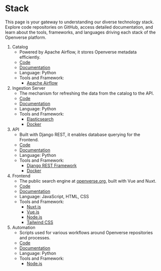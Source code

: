 # Stack

This page is your gateway to understanding our diverse technology stack. Explore code repositories on GitHub, access detailed documentation, and learn about the tools, frameworks, and languages driving each stack of the Openverse platform.

1. Catalog
   - Powered by Apache Airflow, it stores Openverse metadata efficiently.
   - [Code](https://github.com/WordPress/openverse/blob/main/catalog)
   - [Documentation](https://docs.openverse.org/catalog/index.html)
   - Language: Python
   - Tools and Framework:
     - [Apache Airflow](https://airflow.apache.org/docs/apache-airflow-providers-google/stable/operators/cloud/datacatalog.html)
2. Ingestion Server
   - The mechanism for refreshing the data from the catalog to the API.
   - [Code](https://github.com/WordPress/openverse/blob/main/ingestion_server)
   - [Documentation](https://docs.openverse.org/ingestion_server/index.html)
   - Language: Python
   - Tools and Framework:
     - [Elasticsearch](https://www.elastic.co/guide/index.html)
     - [Docker](https://docs.docker.com/)
3. API
   - Built with Django REST, it enables database querying for the Frontend.
   - [Code](https://github.com/WordPress/openverse/blob/main/api)
   - [Documentation](https://docs.openverse.org/api/index.html)
   - Language: Python
   - Tools and Framework:
     - [Django REST Framework](https://www.django-rest-framework.org/)
     - [Docker](https://docs.docker.com/)
4. Frontend
   - The public search engine at [openverse.org](https://openverse.org/), built with Vue and Nuxt.
   - [Code](https://github.com/WordPress/openverse/blob/main/frontend)
   - [Documentation](https://docs.openverse.org/frontend/index.html)
   - Language: JavaScript, HTML, CSS
   - Tools and Framework:
     - [Nuxt.js](https://nuxt.com/docs/getting-started/introduction)
     - [Vue.js](https://vuejs.org/guide/introduction.html)
     - [Node.js](https://nodejs.org/docs/latest/api/)
     - [Tailwind CSS](https://v2.tailwindcss.com/docs)
5. Automation
   - Scripts used for various workflows around Openverse repositories and processes.
   - [Code](https://github.com/WordPress/openverse/tree/main/automations)
   - [Documentation](https://docs.openverse.org/automations/index.html)
   - Language: Python
   - Tools and Framework:
     - [Node.js](https://nodejs.org/docs/latest/api/)
     

 



